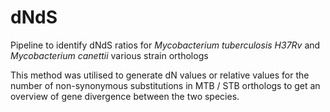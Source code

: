 # dNdS

Pipeline to identify dNdS ratios for <i> Mycobacterium tuberculosis H37Rv </i> and <i> Mycobacterium canettii </i> various strain orthologs

This method was utilised to generate dN values or relative values for the number of non-synonymous substitutions in MTB / STB orthologs to get an overview of gene divergence between the two species. 
